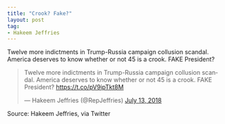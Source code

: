 ```yaml
---
title: "Crook? Fake?"
layout: post
tag:
- Hakeem Jeffries
---
```


Twelve more indictments in Trump-Russia campaign collusion scandal. America deserves to know whether or not 45 is a crook. FAKE President?

<blockquote class="twitter-tweet"><p lang="en" dir="ltr">Twelve more indictments in Trump-Russia campaign collusion scandal. America deserves to know whether or not 45 is a crook. FAKE President? <a href="https://t.co/pV9ipTkt8M">https://t.co/pV9ipTkt8M</a></p>&mdash; Hakeem Jeffries (@RepJeffries) <a href="https://twitter.com/RepJeffries/status/1017858608556576770?ref_src=twsrc%5Etfw">July 13, 2018</a></blockquote> <script async src="https://platform.twitter.com/widgets.js" charset="utf-8"></script>

Source: Hakeem Jeffries, via Twitter
